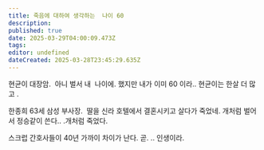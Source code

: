 ```yaml
---
title: 죽음에 대하여 생각하는  나이 60
description: 
published: true
date: 2025-03-29T04:00:09.473Z
tags: 
editor: undefined
dateCreated: 2025-03-28T23:45:29.635Z
---
```


현균이 대장암. 
아니 벌서 내  나이에. 했지만 내가 이미 60 이라.. 현균이는 한살 더 많고 . 

한종희 63세 삼성 부사장. 
딸을 신라 호텔에서 결혼시키고 살다가 죽었네.
개처럼 벌어서 정승같이 쓴다.. .개처럼 죽었다. 

스크럽 간호사들이 40년 가까이 차이가 난다. 곧. ..
인생이라. 

